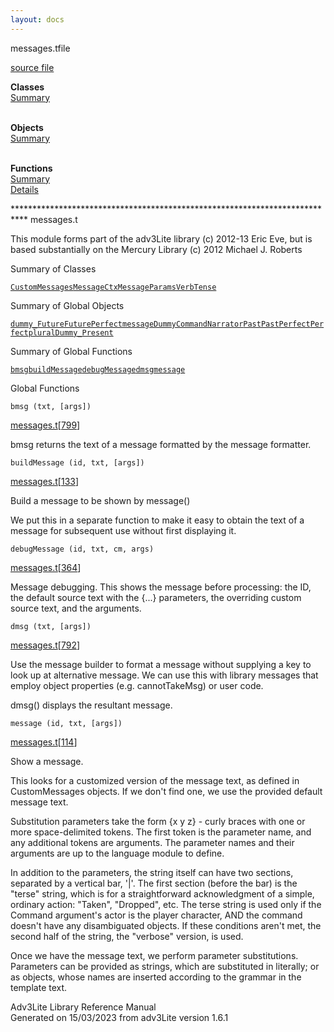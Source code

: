 ```yaml
---
layout: docs
---
```

<span class="title">messages.t</span><span class="type">file</span>

[source file](../source/messages.t.html)

**Classes**  
[Summary](#_ClassSummary_)  
 

**Objects**  
[Summary](#_ObjectSummary_)  
 

**Functions**  
[Summary](#_FunctionSummary_)  
[Details](#_Functions_)



\*\*\*\*\*\*\*\*\*\*\*\*\*\*\*\*\*\*\*\*\*\*\*\*\*\*\*\*\*\*\*\*\*\*\*\*\*\*\*\*\*\*\*\*\*\*\*\*\*\*\*\*\*\*\*\*\*\*\*\*\*\*\*\*\*\*\*\*\*\*\*\*\*\*\*
messages.t

This module forms part of the adv3Lite library (c) 2012-13 Eric Eve, but
is based substantially on the Mercury Library (c) 2012 Michael J.
Roberts



<span id="_ClassSummary_"></span>



<span class="hdln">Summary of Classes</span>  



[`CustomMessages`](../object/CustomMessages.html)[`MessageCtx`](../object/MessageCtx.html)[`MessageParams`](../object/MessageParams.html)[`VerbTense`](../object/VerbTense.html)
<span id="_ObjectSummary_"></span>



<span class="hdln">Summary of Global Objects</span>  



[`dummy_`](../object/dummy_.html)[`Future`](../object/Future.html)[`FuturePerfect`](../object/FuturePerfect.html)[`messageDummyCommand`](../object/messageDummyCommand.html)[`Narrator`](../object/Narrator.html)[`Past`](../object/Past.html)[`PastPerfect`](../object/PastPerfect.html)[`Perfect`](../object/Perfect.html)[`pluralDummy_`](../object/pluralDummy_.html)[`Present`](../object/Present.html)
<span id="FunctionSummary_"></span>



<span class="hdln">Summary of Global Functions</span>  



[`bmsg`](#bmsg)[`buildMessage`](#buildMessage)[`debugMessage`](#debugMessage)[`dmsg`](#dmsg)[`message`](#message)

<span id="_Functions_"></span>



<span class="hdln">Global Functions</span>  



<span id="bmsg"></span>

`bmsg (txt, [args])`

[messages.t](../file/messages.t.html)\[[799](../source/messages.t.html#799)\]



bmsg returns the text of a message formatted by the message formatter.



<span id="buildMessage"></span>

`buildMessage (id, txt, [args])`

[messages.t](../file/messages.t.html)\[[133](../source/messages.t.html#133)\]



Build a message to be shown by message()

We put this in a separate function to make it easy to obtain the text of
a message for subsequent use without first displaying it.



<span id="debugMessage"></span>

`debugMessage (id, txt, cm, args)`

[messages.t](../file/messages.t.html)\[[364](../source/messages.t.html#364)\]



Message debugging. This shows the message before processing: the ID, the
default source text with the {...} parameters, the overriding custom
source text, and the arguments.



<span id="dmsg"></span>

`dmsg (txt, [args])`

[messages.t](../file/messages.t.html)\[[792](../source/messages.t.html#792)\]



Use the message builder to format a message without supplying a key to
look up at alternative message. We can use this with library messages
that employ object properties (e.g. cannotTakeMsg) or user code.

dmsg() displays the resultant message.



<span id="message"></span>

`message (id, txt, [args])`

[messages.t](../file/messages.t.html)\[[114](../source/messages.t.html#114)\]



Show a message.

This looks for a customized version of the message text, as defined in
CustomMessages objects. If we don't find one, we use the provided
default message text.

Substitution parameters take the form {x y z} - curly braces with one or
more space-delimited tokens. The first token is the parameter name, and
any additional tokens are arguments. The parameter names and their
arguments are up to the language module to define.

In addition to the parameters, the string itself can have two sections,
separated by a vertical bar, '\|'. The first section (before the bar) is
the "terse" string, which is for a straightforward acknowledgment of a
simple, ordinary action: "Taken", "Dropped", etc. The terse string is
used only if the Command argument's actor is the player character, AND
the command doesn't have any disambiguated objects. If these conditions
aren't met, the second half of the string, the "verbose" version, is
used.

Once we have the message text, we perform parameter substitutions.
Parameters can be provided as strings, which are substituted in
literally; or as objects, whose names are inserted according to the
grammar in the template text.





Adv3Lite Library Reference Manual  
Generated on 15/03/2023 from adv3Lite version 1.6.1


